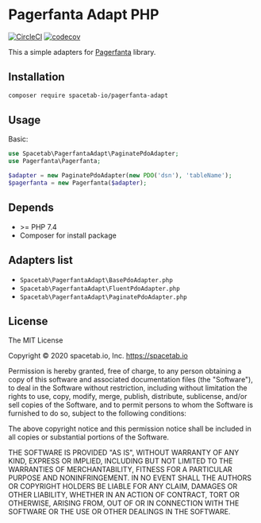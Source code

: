 Pagerfanta Adapt PHP
====================

[![CircleCI](https://circleci.com/gh/spacetab-io/pagerfanta-adapt-php/tree/master.svg?style=svg)](https://circleci.com/gh/spacetab-io/pagerfanta-adapt-php/tree/master)
[![codecov](https://codecov.io/gh/spacetab-io/pagerfanta-adapt-php/branch/master/graph/badge.svg)](https://codecov.io/gh/spacetab-io/pagerfanta-adapt-php)

This a simple adapters for [Pagerfanta](https://github.com/whiteoctober/Pagerfanta) library.

## Installation

```bash
composer require spacetab-io/pagerfanta-adapt
```

## Usage

Basic:
```php
use Spacetab\PagerfantaAdapt\PaginatePdoAdapter;
use Pagerfanta\Pagerfanta;

$adapter = new PaginatePdoAdapter(new PDO('dsn'), 'tableName');
$pagerfanta = new Pagerfanta($adapter);

```

## Depends

* \>= PHP 7.4
* Composer for install package

## Adapters list

*  `Spacetab\PagerfantaAdapt\BasePdoAdapter.php`
*  `Spacetab\PagerfantaAdapt\FluentPdoAdapter.php`
*  `Spacetab\PagerfantaAdapt\PaginatePdoAdapter.php`

## License

The MIT License

Copyright © 2020 spacetab.io, Inc. https://spacetab.io

Permission is hereby granted, free of charge, to any person obtaining a copy
of this software and associated documentation files (the "Software"), to deal
in the Software without restriction, including without limitation the rights
to use, copy, modify, merge, publish, distribute, sublicense, and/or sell
copies of the Software, and to permit persons to whom the Software is
furnished to do so, subject to the following conditions:

The above copyright notice and this permission notice shall be included in
all copies or substantial portions of the Software.

THE SOFTWARE IS PROVIDED "AS IS", WITHOUT WARRANTY OF ANY KIND, EXPRESS OR
IMPLIED, INCLUDING BUT NOT LIMITED TO THE WARRANTIES OF MERCHANTABILITY,
FITNESS FOR A PARTICULAR PURPOSE AND NONINFRINGEMENT. IN NO EVENT SHALL THE
AUTHORS OR COPYRIGHT HOLDERS BE LIABLE FOR ANY CLAIM, DAMAGES OR OTHER
LIABILITY, WHETHER IN AN ACTION OF CONTRACT, TORT OR OTHERWISE, ARISING FROM,
OUT OF OR IN CONNECTION WITH THE SOFTWARE OR THE USE OR OTHER DEALINGS IN
THE SOFTWARE.

